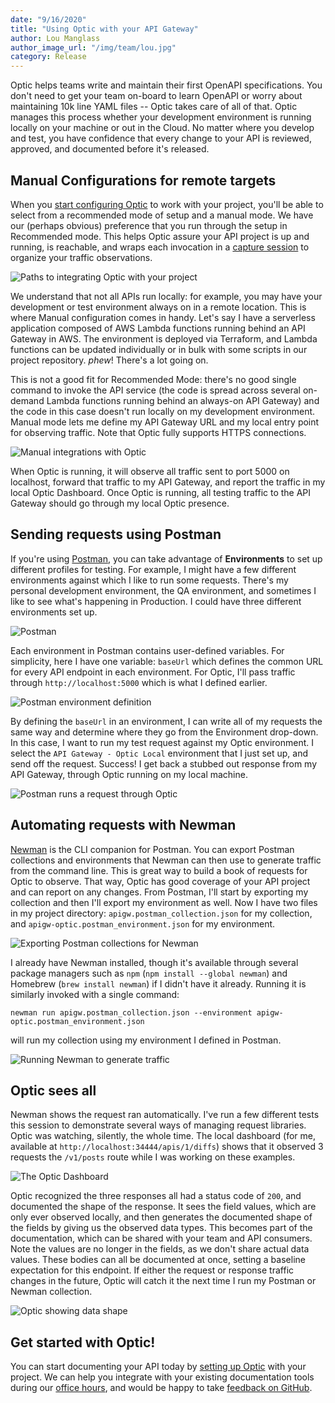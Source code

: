 ```yaml
---
date: "9/16/2020"
title: "Using Optic with your API Gateway"
author: Lou Manglass
author_image_url: "/img/team/lou.jpg"
category: Release
---
```


Optic helps teams write and maintain their first OpenAPI specifications. You don't need to get your team on-board to learn OpenAPI or worry about maintaining 10k line YAML files -- Optic takes care of all of that. Optic manages this process whether your development environment is running locally on your machine or out in the Cloud. No matter where you develop and test, you have confidence that every change to your API is reviewed, approved, and documented before it's released.

<!--truncate-->

## Manual Configurations for remote targets

When you [start configuring Optic](/docs/) to work with your project, you'll be able to select from a recommended mode of setup and a manual mode. We have our (perhaps obvious) preference that you run through the setup in Recommended mode. This helps Optic assure your API project is up and running, is reachable, and wraps each invocation in a [capture session](https://www.useoptic.com/docs/#the-optic-proxy---how-optic-observes-your-apis-behavior) to organize your traffic observations.

![Paths to integrating Optic with your project](/img/blog-content/manual-choices.png)

We understand that not all APIs run locally: for example, you may have your development or test environment always on in a remote location. This is where Manual configuration comes in handy. Let's say I have a serverless application composed of AWS Lambda functions running behind an API Gateway in AWS. The environment is deployed via Terraform, and Lambda functions can be updated individually or in bulk with some scripts in our project repository. *phew*! There's a lot going on.

This is not a good fit for Recommended Mode: there's no good single command to invoke the API service (the code is spread across several on-demand Lambda functions running behind an always-on API Gateway) and the code in this case doesn't run locally on my development environment. Manual mode lets me define my API Gateway URL and my local entry point for observing traffic. Note that Optic fully supports HTTPS connections.

![Manual integrations with Optic](/img/blog-content/manual-definition.png)

When Optic is running, it will observe all traffic sent to port 5000 on localhost, forward that traffic to my API Gateway, and report the traffic in my local Optic Dashboard. Once Optic is running, all testing traffic to the API Gateway should go through my local Optic presence.

## Sending requests using Postman

If you're using [Postman](https://www.postman.com/), you can take advantage of **Environments** to set up different profiles for testing. For example, I might have a few different environments against which I like to run some requests. There's my personal development environment, the QA environment, and sometimes I like to see what's happening in Production. I could have three different environments set up.

![Postman](/img/blog-content/manual-postman.png)

Each environment in Postman contains user-defined variables. For simplicity, here I have one variable: `baseUrl` which defines the common URL for every API endpoint in each environment. For Optic, I'll pass traffic through `http://localhost:5000` which is what I defined earlier.

![Postman environment definition](/img/blog-content/manual-postman-environment.png)

By defining the `baseUrl` in an environment, I can write all of my requests the same way and determine where they go from the Environment drop-down. In this case, I want to run my test request against my Optic environment. I select the `API Gateway - Optic Local` environment that I just set up, and send off the request. Success! I get back a stubbed out response from my API Gateway, through Optic running on my local machine.

![Postman runs a request through Optic](/img/blog-content/manual-postman-optic.png)

## Automating requests with Newman

[Newman](https://www.npmjs.com/package/newman) is the CLI companion for Postman. You can export Postman collections and environments that Newman can then use to generate traffic from the command line. This is great way to build a book of requests for Optic to observe. That way, Optic has good coverage of your API project and can report on any changes. From Postman, I'll start by exporting my collection and then I'll export my environment as well. Now I have two files in my project directory: `apigw.postman_collection.json` for my collection, and `apigw-optic.postman_environment.json` for my environment.

![Exporting Postman collections for Newman](/img/blog-content/manual-newman-export.png)

I already have Newman installed, though it's available through several package managers such as `npm` (`npm install --global newman`) and Homebrew (`brew install newman`) if I didn't have it already. Running it is similarly invoked with a single command:

```
newman run apigw.postman_collection.json --environment apigw-optic.postman_environment.json

```

will run my collection using my environment I defined in Postman.

![Running Newman to generate traffic](/img/blog-content/manual-newman-run.png)

## Optic sees all

Newman shows the request ran automatically. I've run a few different tests this session to demonstrate several ways of managing request libraries. Optic was watching, silently, the whole time. The local dashboard (for me, available at `http://localhost:34444/apis/1/diffs`) shows that it observed 3 requests the `/v1/posts` route while I was working on these examples.

![The Optic Dashboard](/img/blog-content/manual-optic-dashboard.png)

Optic recognized the three responses all had a status code of `200`, and documented the shape of the response. It sees the field values, which are only ever observed locally, and then generates the documented shape of the fields by giving us the observed data types. This becomes part of the documentation, which can be shared with your team and API consumers. Note the values are no longer in the fields, as we don't share actual data values. These bodies can all be documented at once, setting a baseline expectation for this endpoint. If either the request or response traffic changes in the future, Optic will catch it the next time I run my Postman or Newman collection.

![Optic showing data shape](/img/blog-content/manual-optic-dashboard-2.png)

## Get started with Optic!

You can start documenting your API today by [setting up Optic](/docs/) with your project. We can help you integrate with your existing documentation tools during our [office hours](https://useoptic.com/docs/community), and would be happy to take [feedback on GitHub](https://github.com/opticdev/optic/issues/new).